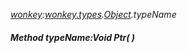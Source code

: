 _[wonkey](../../modules/wonkey/wonkey-module.md):[wonkey.types](../../modules/wonkey/wonkey-types.md).[Object](../../modules/wonkey/wonkey-types-object.md).typeName_
##### Method typeName:Void Ptr(  )
